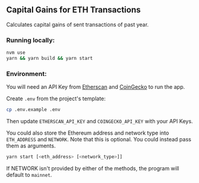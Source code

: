 ## Capital Gains for ETH Transactions
Calculates capital gains of sent transactions of past year.

### Running locally:

```sh
nvm use
yarn && yarn build && yarn start
```

### Environment:
You will need an API Key from [Etherscan](https://docs.etherscan.io/getting-started/viewing-api-usage-statistics#creating-an-api-key) and [CoinGecko](https://docs.coingecko.com/v3.0.1/reference/setting-up-your-api-key) to run the app.

Create `.env` from the project's template:

```sh
cp .env.example .env
```
Then update `ETHERSCAN_API_KEY` and `COINGECKO_API_KEY` with your API Keys.

You could also store the Ethereum address and network type into `ETH_ADDRESS` and `NETWORK`. Note that this is optional. You could instead pass them as arguments. 

```sh
yarn start [<eth_address> [<network_type>]]
```

If NETWORK isn't provided by either of the methods, the program will default to `mainnet`.